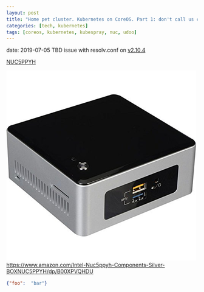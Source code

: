 ```yaml
---
layout: post
title: "Home pet cluster. Kubernetes on CoreOS. Part 1: don't call us cattle!"
categories: [tech, kubernetes]
tags: [coreos, kubernetes, kubespray, nuc, udoo]
---
```

date: 2019-07-05
TBD
issue with resolv.conf on [v2.10.4](https://github.com/kubernetes-sigs/kubespray/issues/2831)

[NUC5PPYH](https://www.intel.com/content/www/us/en/products/boards-kits/nuc/kits/nuc5ppyh.html)

<!--more-->

![NUC5PPYH](/assets/images/2019-07-05/nuc5ppyh.jpg)
https://www.amazon.com/Intel-Nuc5ppyh-Components-Silver-BOXNUC5PPYH/dp/B00XPVQHDU

```json
{"foo":  "bar"}
```
